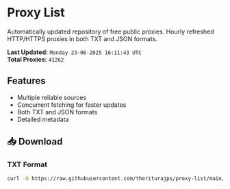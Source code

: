 # Proxy List

Automatically updated repository of free public proxies. Hourly refreshed HTTP/HTTPS proxies in both TXT and JSON formats.

**Last Updated:** `Monday 23-06-2025 16:11:43 UTC`  
**Total Proxies:** `41262`

## Features
- Multiple reliable sources
- Concurrent fetching for faster updates
- Both TXT and JSON formats
- Detailed metadata

## 📥 Download

### TXT Format
```bash
curl -O https://raw.githubusercontent.com/theriturajps/proxy-list/main/proxies.txt